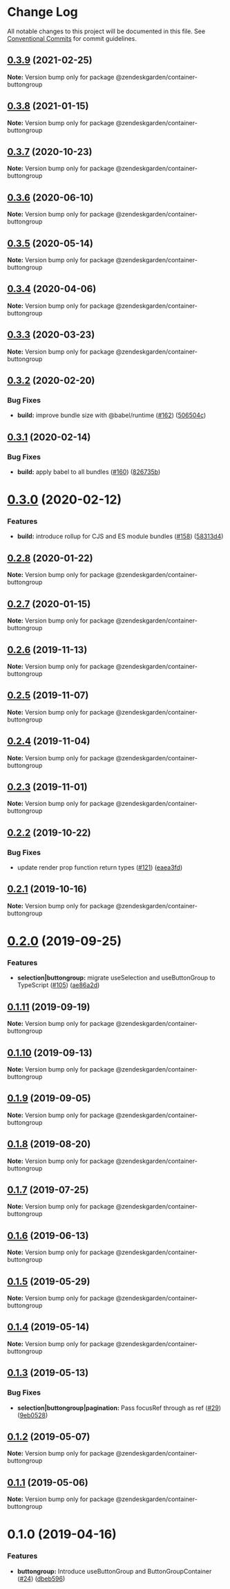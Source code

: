 # Change Log

All notable changes to this project will be documented in this file.
See [Conventional Commits](https://conventionalcommits.org) for commit guidelines.

## [0.3.9](https://github.com/zendeskgarden/react-containers/compare/@zendeskgarden/container-buttongroup@0.3.8...@zendeskgarden/container-buttongroup@0.3.9) (2021-02-25)

**Note:** Version bump only for package @zendeskgarden/container-buttongroup





## [0.3.8](https://github.com/zendeskgarden/react-containers/compare/@zendeskgarden/container-buttongroup@0.3.7...@zendeskgarden/container-buttongroup@0.3.8) (2021-01-15)

**Note:** Version bump only for package @zendeskgarden/container-buttongroup





## [0.3.7](https://github.com/zendeskgarden/react-containers/compare/@zendeskgarden/container-buttongroup@0.3.6...@zendeskgarden/container-buttongroup@0.3.7) (2020-10-23)

**Note:** Version bump only for package @zendeskgarden/container-buttongroup





## [0.3.6](https://github.com/zendeskgarden/react-containers/compare/@zendeskgarden/container-buttongroup@0.3.5...@zendeskgarden/container-buttongroup@0.3.6) (2020-06-10)

**Note:** Version bump only for package @zendeskgarden/container-buttongroup





## [0.3.5](https://github.com/zendeskgarden/react-containers/compare/@zendeskgarden/container-buttongroup@0.3.4...@zendeskgarden/container-buttongroup@0.3.5) (2020-05-14)

**Note:** Version bump only for package @zendeskgarden/container-buttongroup





## [0.3.4](https://github.com/zendeskgarden/react-containers/compare/@zendeskgarden/container-buttongroup@0.3.3...@zendeskgarden/container-buttongroup@0.3.4) (2020-04-06)

**Note:** Version bump only for package @zendeskgarden/container-buttongroup





## [0.3.3](https://github.com/zendeskgarden/react-containers/compare/@zendeskgarden/container-buttongroup@0.3.2...@zendeskgarden/container-buttongroup@0.3.3) (2020-03-23)

**Note:** Version bump only for package @zendeskgarden/container-buttongroup





## [0.3.2](https://github.com/zendeskgarden/react-containers/compare/@zendeskgarden/container-buttongroup@0.3.1...@zendeskgarden/container-buttongroup@0.3.2) (2020-02-20)


### Bug Fixes

* **build:** improve bundle size with @babel/runtime ([#162](https://github.com/zendeskgarden/react-containers/issues/162)) ([506504c](https://github.com/zendeskgarden/react-containers/commit/506504c840795f34e420b016b94cef10440a30cb))





## [0.3.1](https://github.com/zendeskgarden/react-containers/compare/@zendeskgarden/container-buttongroup@0.3.0...@zendeskgarden/container-buttongroup@0.3.1) (2020-02-14)


### Bug Fixes

* **build:** apply babel to all bundles ([#160](https://github.com/zendeskgarden/react-containers/issues/160)) ([826735b](https://github.com/zendeskgarden/react-containers/commit/826735bba881d5247b423ffb61cf9643c6599d16))





# [0.3.0](https://github.com/zendeskgarden/react-containers/compare/@zendeskgarden/container-buttongroup@0.2.8...@zendeskgarden/container-buttongroup@0.3.0) (2020-02-12)


### Features

* **build:** introduce rollup for CJS and ES module bundles ([#158](https://github.com/zendeskgarden/react-containers/issues/158)) ([58313d4](https://github.com/zendeskgarden/react-containers/commit/58313d486e3bfa023e2c9d090149d7ec358d0cd0))





## [0.2.8](https://github.com/zendeskgarden/react-containers/compare/@zendeskgarden/container-buttongroup@0.2.7...@zendeskgarden/container-buttongroup@0.2.8) (2020-01-22)

**Note:** Version bump only for package @zendeskgarden/container-buttongroup





## [0.2.7](https://github.com/zendeskgarden/react-containers/compare/@zendeskgarden/container-buttongroup@0.2.6...@zendeskgarden/container-buttongroup@0.2.7) (2020-01-15)

**Note:** Version bump only for package @zendeskgarden/container-buttongroup





## [0.2.6](https://github.com/zendeskgarden/react-containers/compare/@zendeskgarden/container-buttongroup@0.2.5...@zendeskgarden/container-buttongroup@0.2.6) (2019-11-13)

**Note:** Version bump only for package @zendeskgarden/container-buttongroup





## [0.2.5](https://github.com/zendeskgarden/react-containers/compare/@zendeskgarden/container-buttongroup@0.2.4...@zendeskgarden/container-buttongroup@0.2.5) (2019-11-07)

**Note:** Version bump only for package @zendeskgarden/container-buttongroup





## [0.2.4](https://github.com/zendeskgarden/react-containers/compare/@zendeskgarden/container-buttongroup@0.2.3...@zendeskgarden/container-buttongroup@0.2.4) (2019-11-04)

**Note:** Version bump only for package @zendeskgarden/container-buttongroup





## [0.2.3](https://github.com/zendeskgarden/react-containers/compare/@zendeskgarden/container-buttongroup@0.2.2...@zendeskgarden/container-buttongroup@0.2.3) (2019-11-01)

**Note:** Version bump only for package @zendeskgarden/container-buttongroup





## [0.2.2](https://github.com/zendeskgarden/react-containers/compare/@zendeskgarden/container-buttongroup@0.2.1...@zendeskgarden/container-buttongroup@0.2.2) (2019-10-22)


### Bug Fixes

* update render prop function return types ([#121](https://github.com/zendeskgarden/react-containers/issues/121)) ([eaea3fd](https://github.com/zendeskgarden/react-containers/commit/eaea3fd61a16085ef480ddbd2d67aa377738db36))





## [0.2.1](https://github.com/zendeskgarden/react-containers/compare/@zendeskgarden/container-buttongroup@0.2.0...@zendeskgarden/container-buttongroup@0.2.1) (2019-10-16)

**Note:** Version bump only for package @zendeskgarden/container-buttongroup





# [0.2.0](https://github.com/zendeskgarden/react-containers/compare/@zendeskgarden/container-buttongroup@0.1.11...@zendeskgarden/container-buttongroup@0.2.0) (2019-09-25)


### Features

* **selection|buttongroup:** migrate useSelection and useButtonGroup to TypeScript ([#105](https://github.com/zendeskgarden/react-containers/issues/105)) ([ae86a2d](https://github.com/zendeskgarden/react-containers/commit/ae86a2d))





## [0.1.11](https://github.com/zendeskgarden/react-containers/compare/@zendeskgarden/container-buttongroup@0.1.10...@zendeskgarden/container-buttongroup@0.1.11) (2019-09-19)

**Note:** Version bump only for package @zendeskgarden/container-buttongroup





## [0.1.10](https://github.com/zendeskgarden/react-containers/compare/@zendeskgarden/container-buttongroup@0.1.9...@zendeskgarden/container-buttongroup@0.1.10) (2019-09-13)

**Note:** Version bump only for package @zendeskgarden/container-buttongroup





## [0.1.9](https://github.com/zendeskgarden/react-containers/compare/@zendeskgarden/container-buttongroup@0.1.8...@zendeskgarden/container-buttongroup@0.1.9) (2019-09-05)

**Note:** Version bump only for package @zendeskgarden/container-buttongroup





## [0.1.8](https://github.com/zendeskgarden/react-containers/compare/@zendeskgarden/container-buttongroup@0.1.7...@zendeskgarden/container-buttongroup@0.1.8) (2019-08-20)

**Note:** Version bump only for package @zendeskgarden/container-buttongroup





## [0.1.7](https://github.com/zendeskgarden/react-containers/compare/@zendeskgarden/container-buttongroup@0.1.6...@zendeskgarden/container-buttongroup@0.1.7) (2019-07-25)

**Note:** Version bump only for package @zendeskgarden/container-buttongroup





## [0.1.6](https://github.com/zendeskgarden/react-containers/compare/@zendeskgarden/container-buttongroup@0.1.5...@zendeskgarden/container-buttongroup@0.1.6) (2019-06-13)

**Note:** Version bump only for package @zendeskgarden/container-buttongroup





## [0.1.5](https://github.com/zendeskgarden/react-containers/compare/@zendeskgarden/container-buttongroup@0.1.4...@zendeskgarden/container-buttongroup@0.1.5) (2019-05-29)

**Note:** Version bump only for package @zendeskgarden/container-buttongroup





## [0.1.4](https://github.com/zendeskgarden/react-containers/compare/@zendeskgarden/container-buttongroup@0.1.3...@zendeskgarden/container-buttongroup@0.1.4) (2019-05-14)

**Note:** Version bump only for package @zendeskgarden/container-buttongroup





## [0.1.3](https://github.com/zendeskgarden/react-containers/compare/@zendeskgarden/container-buttongroup@0.1.2...@zendeskgarden/container-buttongroup@0.1.3) (2019-05-13)


### Bug Fixes

* **selection|buttongroup|pagination:** Pass focusRef through as ref ([#29](https://github.com/zendeskgarden/react-containers/issues/29)) ([9eb0528](https://github.com/zendeskgarden/react-containers/commit/9eb0528))





## [0.1.2](https://github.com/zendeskgarden/react-containers/compare/@zendeskgarden/container-buttongroup@0.1.1...@zendeskgarden/container-buttongroup@0.1.2) (2019-05-07)

**Note:** Version bump only for package @zendeskgarden/container-buttongroup





## [0.1.1](https://github.com/zendeskgarden/react-containers/compare/@zendeskgarden/container-buttongroup@0.1.0...@zendeskgarden/container-buttongroup@0.1.1) (2019-05-06)

**Note:** Version bump only for package @zendeskgarden/container-buttongroup





# 0.1.0 (2019-04-16)


### Features

* **buttongroup:**  Introduce useButtonGroup and ButtonGroupContainer ([#24](https://github.com/zendeskgarden/react-containers/issues/24)) ([dbeb596](https://github.com/zendeskgarden/react-containers/commit/dbeb596))
